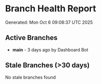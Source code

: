 # Branch Health Report
Generated: Mon Oct  6 09:08:37 UTC 2025

## Active Branches
- **main** - 3 days ago by Dashboard Bot

## Stale Branches (>30 days)
No stale branches found
